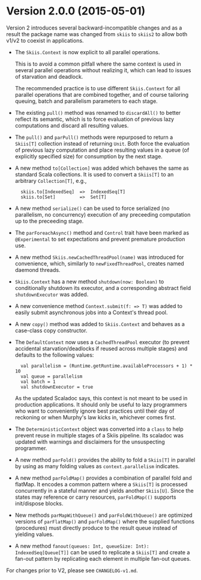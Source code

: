 
# Version 2.0.0 (2015-05-01)

Version 2 introduces several backward-incompatible changes and as a result
the package name was changed from `skiis` to `skiis2` to allow both v1/v2 to
coexist in applications.

* The `Skiis.Context` is now explicit to all parallel operations.

  This is to avoid a common pitfall where the same context is used in several
  parallel operations without realizing it, which can lead to issues of
  starvation and deadlock.

  The recommended practice is to use different `Skiis.Context` for all
  parallel operations that are combined together, and of course tailoring
  queuing, batch and parallelism parameters to each stage.

* The existing `pull()` method was renamed to `discardAll()` to better
  reflect its semantic, which is to force evaluation of previous lazy
  computations and discard all resulting values.

* The `pull()` and `parPull()` methods were repurposed to return a `Skiis[T]`
  collection instead of returning `Unit`.   Both force the evaluation of
  previous lazy computation and place resulting values in a queue
  (of explicitly specified size) for consumption by the next stage.

* A new method `to[Collection]` was added which behaves the same as
  standard Scala collections.  It is used to convert a `Skiis[T]` to an
  arbitrary `Collection[T]`, e.g.,

        skiis.to[IndexedSeq]  =>  IndexedSeq[T]
        skiis.to[Set]         =>  Set[T]

* A new method `serialize()` can be used to force serialized (no parallelism,
  no concurrency) execution of any preceeding computation up to the preceeding
  stage.

* The `parForeachAsync()` method and `Control` trait have been marked as
  `@Experimental` to set expectations and prevent premature production use.

* A new method `Skiis.newCachedThreadPool(name)` was introduced for convenience,
  which, similarly to `newFixedThreadPool`, creates named daemond threads.

* `Skiis.Context` has a new method `shutdown(now: Boolean)` to conditionally
  shutdown its executor, and a corresponding abstract field `shutdownExecutor`
  was added.

* A new convenience method `Context.submit(f: => T)` was added to easily submit
  asynchronous jobs into a Context's thread pool.

* A new `copy()` method was added to `Skiis.Context` and behaves as a case-class
  copy constructor.

* The `DefaultContext` now uses a `CachedThreadPool` executor (to prevent
  accidental starvation/deadlocks if reused across multiple stages) and
  defaults to the following values:

        val parallelism = (Runtime.getRuntime.availableProcessors + 1) * 10
        val queue = parallelism
        val batch = 1
        val shutdownExecutor = true

  As the updated Scaladoc says, this context is not meant to be used in
  production applications.  It should only be useful to lazy programmers who
  want to conveniently ignore best practices until their day of reckoning or
  when Murphy's law kicks in, whichever comes first.

* The `DeterministicContext` object was converted into a `class` to help
  prevent reuse in multiple stages of a Skiis pipeline.   Its scaladoc was
  updated with warnings and disclaimers for the unsuspecting programmer.

* A new method `parFold()` provides the ability to fold a `Skiis[T]` in parallel
  by using as many folding values as `context.parallelism` indicates.

* A new method `parFoldMap()` provides a combination of parallel fold and flatMap.
  It encodes a common pattern where a `Skiis[T]` is processed concurrently in a
  stateful manner and yields another `Skiis[U]`.  Since the states may reference or
  carry resources, `parFoldMap(()` supports init/dispose blocks.

* New methods `parMapWithQueue()` and `parFoldWithQueue()` are optimized versions
  of `parFlatMap()` and `parFoldMap()` where the supplied functions (procedures)
  must directly produce to the result queue instead of yielding values.

* A new method `fanout(queues: Int, queueSize: Int): IndexedSeq[Queue[T]]` can
  be used to replicate a `Skiis[T]` and create a fan-out pattern by replicating each
  element in multiple fan-out queues.

For changes prior to V2, please see `CHANGELOG-v1.md`.


